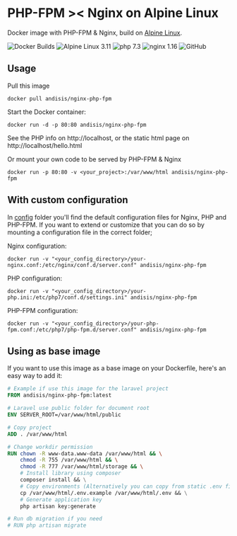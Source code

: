 # PHP-FPM >< Nginx on Alpine Linux

Docker image with PHP-FPM & Nginx, build on [Alpine Linux](http://www.alpinelinux.org/).

![Docker Builds](https://github.com/andisis/docker-nginx-php-fpm/workflows/Docker%20Builds/badge.svg)
![Alpine Linux 3.11](https://img.shields.io/badge/Alpine%20Linux-3.11-0E567D?style=flat-square&logo=Alpine%20Linux)
![php 7.3](https://img.shields.io/badge/php-7.3-7377AD?style=flat-square&logo=PHP)
![nginx 1.16](https://img.shields.io/badge/nginx-1.16-0D924B?style=flat-square&logo=NGINX)
![GitHub](https://img.shields.io/github/license/andisis/docker-nginx-php-fpm?style=flat-square)

## Usage

Pull this image

    docker pull andisis/nginx-php-fpm

Start the Docker container:

    docker run -d -p 80:80 andisis/nginx-php-fpm

See the PHP info on http://localhost, or the static html page on http://localhost/hello.html

Or mount your own code to be served by PHP-FPM & Nginx

    docker run -p 80:80 -v <your_project>:/var/www/html andisis/nginx-php-fpm

## With custom configuration

In [config](https://github.com/andisis/docker-nginx-php-fpm/tree/master/config) folder you'll find the default configuration files for Nginx, PHP and PHP-FPM.
If you want to extend or customize that you can do so by mounting a configuration file in the correct folder;

Nginx configuration:

    docker run -v "<your_config_directory>/your-nginx.conf:/etc/nginx/conf.d/server.conf" andisis/nginx-php-fpm

PHP configuration:

    docker run -v "<your_config_directory>/your-php.ini:/etc/php7/conf.d/settings.ini" andisis/nginx-php-fpm

PHP-FPM configuration:

    docker run -v "<your_config_directory>/your-php-fpm.conf:/etc/php7/php-fpm.d/server.conf" andisis/nginx-php-fpm

## Using as base image

If you want to use this image as a base image on your Dockerfile, here's an easy way to add it:

```dockerfile
# Example if use this image for the laravel project
FROM andisis/nginx-php-fpm:latest

# Laravel use public folder for document root
ENV SERVER_ROOT=/var/www/html/public

# Copy project
ADD . /var/www/html

# Change workdir permission
RUN chown -R www-data.www-data /var/www/html && \
    chmod -R 755 /var/www/html && \
    chmod -R 777 /var/www/html/storage && \
    # Install library using composer
    composer install && \
    # Copy environments (Alternatively you can copy from static .env files you have been created)
    cp /var/www/html/.env.example /var/www/html/.env && \
    # Generate application key
    php artisan key:generate

# Run db migration if you need
# RUN php artisan migrate
```
